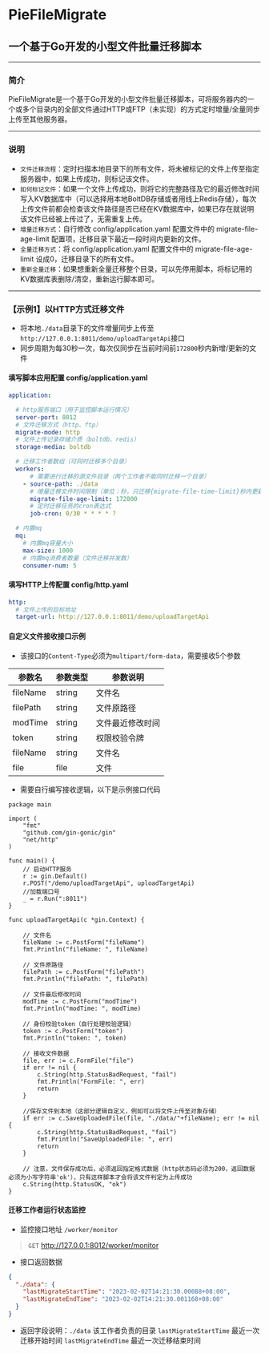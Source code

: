 # PieFileMigrate 
## 一个基于Go开发的小型文件批量迁移脚本

***

### 简介

PieFileMigrate是一个基于Go开发的小型文件批量迁移脚本，可将服务器内的一个或多个目录内的全部文件通过HTTP或FTP（未实现）的方式定时增量/全量同步上传至其他服务器。

***

### 说明

* `文件迁移流程`：定时扫描本地目录下的所有文件，将未被标记的文件上传至指定服务器中，如果上传成功，则标记该文件。
* `如何标记文件`：如果一个文件上传成功，则将它的完整路径及它的最近修改时间写入KV数据库中（可以选择用本地BoltDB存储或者用线上Redis存储），每次上传文件前都会检查该文件路径是否已经在KV数据库中，如果已存在就说明该文件已经被上传过了，无需重复上传。
* `增量迁移方式`：自行修改 config/application.yaml 配置文件中的 migrate-file-age-limit 配置项，迁移目录下最近一段时间内更新的文件。
* `全量迁移方式`：将 config/application.yaml 配置文件中的 migrate-file-age-limit 设成0，迁移目录下的所有文件。
* `重新全量迁移`：如果想重新全量迁移整个目录，可以先停用脚本，将标记用的KV数据库表删除/清空，重新运行脚本即可。

***

### 【示例1】以HTTP方式迁移文件

* 将本地`./data`目录下的文件增量同步上传至`http://127.0.0.1:8011/demo/uploadTargetApi`接口
* 同步周期为每30秒一次，每次仅同步在当前时间前`172800`秒内新增/更新的文件

#### 填写脚本应用配置 config/application.yaml

```yaml
application:

  # http服务端口（用于监控脚本运行情况）
  server-port: 8012
  # 文件迁移方式（http、ftp）
  migrate-mode: http
  # 文件上传记录存储介质（boltdb、redis）
  storage-media: boltdb

  # 迁移工作者数组（可同时迁移多个目录）
  workers:
      # 需要进行迁移的源文件目录（两个工作者不能同时迁移一个目录）
    - source-path: ./data
      # 增量迁移文件时间限制（单位：秒，只迁移{migrate-file-time-limit}秒内更新的文件）
      migrate-file-age-limit: 172800
      # 定时迁移任务的cron表达式
      job-cron: 0/30 * * * * ?

  # 内置mq
  mq:
    # 内置mq容量大小
    max-size: 1000
    # 内置mq消费者数量（文件迁移并发数）
    consumer-num: 5
```

#### 填写HTTP上传配置 config/http.yaml

```yaml
http:
  # 文件上传的目标地址
  target-url: http://127.0.0.1:8011/demo/uploadTargetApi
```

#### 自定义文件接收接口示例

* 该接口的`Content-Type`必须为`multipart/form-data`，需要接收5个参数

| 参数名      | 参数类型   | 参数说明     |
|----------|--------|----------|
| fileName | string | 文件名      |
| filePath | string | 文件原路径    |
| modTime  | string | 文件最近修改时间 |
| token    | string | 权限校验令牌   |
| fileName | string | 文件名      |
| file     | file   | 文件       |

* 需要自行编写接收逻辑，以下是示例接口代码

```
package main

import (
	"fmt"
	"github.com/gin-gonic/gin"
	"net/http"
)

func main() {
	// 启动HTTP服务
	r := gin.Default()
	r.POST("/demo/uploadTargetApi", uploadTargetApi)
	//加载端口号
	_ = r.Run(":8011")
}

func uploadTargetApi(c *gin.Context) {

	// 文件名
	fileName := c.PostForm("fileName")
	fmt.Println("fileName: ", fileName)

	// 文件原路径
	filePath := c.PostForm("filePath")
	fmt.Println("filePath: ", filePath)

	// 文件最后修改时间
	modTime := c.PostForm("modTime")
	fmt.Println("modTime: ", modTime)

	// 身份校验token（自行处理校验逻辑）
	token := c.PostForm("token")
	fmt.Println("token: ", token)

	// 接收文件数据
	file, err := c.FormFile("file")
	if err != nil {
		c.String(http.StatusBadRequest, "fail")
		fmt.Println("FormFile: ", err)
		return
	}
	
	//保存文件到本地（这部分逻辑自定义，例如可以将文件上传至对象存储）
	if err := c.SaveUploadedFile(file, "./data/"+fileName); err != nil {
		c.String(http.StatusBadRequest, "fail")
		fmt.Println("SaveUploadedFile: ", err)
		return
	}
	
	// 注意，文件保存成功后，必须返回指定格式数据（http状态码必须为200，返回数据必须为小写字符串'ok'），只有这样脚本才会将该文件判定为上传成功
	c.String(http.StatusOK, "ok")
}
```

#### 迁移工作者运行状态监控

* 监控接口地址 `/worker/monitor`

> `GET` http://127.0.0.1:8012/worker/monitor

* 接口返回数据

```json
{
  "./data": {
    "lastMigrateStartTime": "2023-02-02T14:21:30.00088+08:00",
    "lastMigrateEndTime": "2023-02-02T14:21:30.001168+08:00"
  }
}
```

* 返回字段说明：`./data` 该工作者负责的目录 `lastMigrateStartTime` 最近一次迁移开始时间 `lastMigrateEndTime` 最近一次迁移结束时间